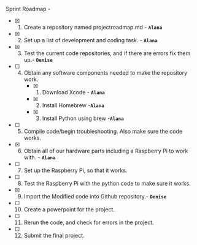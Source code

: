 Sprint Roadmap - 

- [x] 1. Create a repository named projectroadmap.md - **`Alana`**
- [x] 2. Set up a list of development and coding task. - **`Alana`**
- [x] 3. Test the current code repositories, and if there are errors fix them up.- **`Denise`** 
- [ ] 4. Obtain any software components needed to make the repository work. 
     - [x] 1. Download Xcode - **`Alana`**
     - [x] 2. Install Homebrew -**`Alana`**
     - [x] 3. Install Python using brew -**`Alana`**
- [ ] 5. Compile code/begin troubleshooting. Also make sure the code works. 
- [x] 6. Obtain all of our hardware parts including a Raspberry Pi to work with. - **`Alana`**
- [ ] 7. Set up the Raspberry Pi, so that it works.
- [ ] 8. Test the Raspberry Pi with the python code to make sure it works. 
- [x] 9. Import the Modified code into Github repository.- **`Denise`**
- [ ] 10. Create a powerpoint for the project. 
- [ ] 11. Rerun the code, and check for errors in the project. 
- [ ] 12. Submit the final project. 
